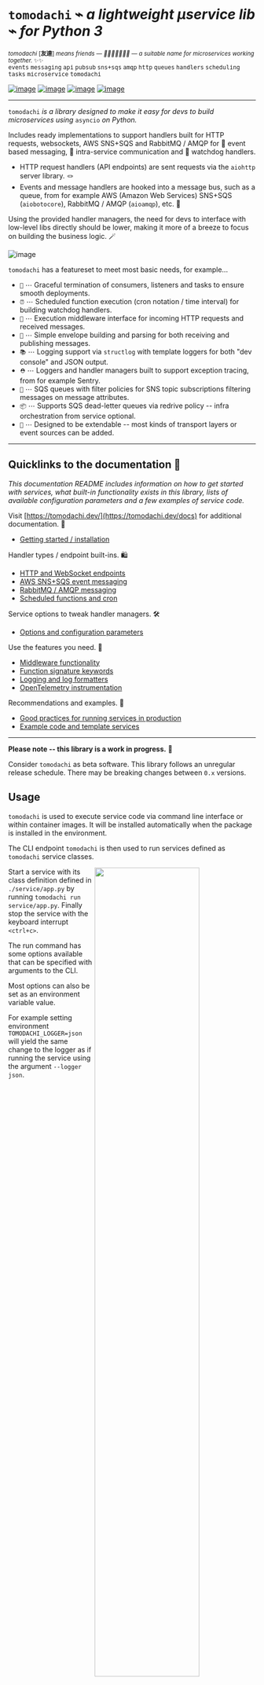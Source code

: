 # `tomodachi` ⌁ *a lightweight µservice lib* ⌁ *for Python 3*

<p align="left">
    <sup><i>tomodachi</i> [<b>友達</b>] <i>means friends — 🦊🐶🐻🐯🐮🐸🐍 — a suitable name for microservices working together.</i> ✨✨</sup>
    <br/>
    <sup><tt>events</tt> <tt>messaging</tt> <tt>api</tt> <tt>pubsub</tt> <tt>sns+sqs</tt> <tt>amqp</tt> <tt>http</tt> <tt>queues</tt> <tt>handlers</tt> <tt>scheduling</tt> <tt>tasks</tt> <tt>microservice</tt> <tt>tomodachi</tt></sup>
</p>

[![image](https://github.com/kalaspuff/tomodachi/actions/workflows/pythonpackage.yml/badge.svg?branch=master)](https://github.com/kalaspuff/tomodachi/actions/workflows/pythonpackage.yml)
[![image](https://img.shields.io/pypi/v/tomodachi.svg)](https://pypi.python.org/pypi/tomodachi)
[![image](https://codecov.io/gh/kalaspuff/tomodachi/branch/master/graph/badge.svg)](https://codecov.io/gh/kalaspuff/tomodachi)
[![image](https://img.shields.io/pypi/pyversions/tomodachi.svg)](https://pypi.python.org/pypi/tomodachi)

------------------------------------------------------------------------

`tomodachi` *is a library designed to make it easy for devs to build
microservices using* `asyncio` *on Python.*

Includes ready implementations to support handlers built for HTTP
requests, websockets, AWS SNS+SQS and RabbitMQ / AMQP for 🚀 event based
messaging, 🔗 intra-service communication and 🐶 watchdog handlers.

- HTTP request handlers (API endpoints) are sent requests via the `aiohttp` server library. 🪢
- Events and message handlers are hooked into a message bus, such as a queue, from for example AWS (Amazon Web Services) SNS+SQS (`aiobotocore`), RabbitMQ / AMQP (`aioamqp`), etc. 📡

Using the provided handler managers, the need for devs to interface with
low-level libs directly should be lower, making it more of a breeze to
focus on building the business logic. 🪄

![image](https://raw.githubusercontent.com/kalaspuff/tomodachi/53dfc4d2b3a8f9df16995aa61541afa2412b1074/docs/assets/tomodachi-run-service.png)

`tomodachi` has a featureset to meet most basic needs, for example...

- `🦸` ⋯ Graceful termination of consumers, listeners and tasks to ensure smooth deployments.
- `⏰` ⋯ Scheduled function execution (cron notation / time interval) for building watchdog handlers.
- `🍔` ⋯ Execution middleware interface for incoming HTTP requests and received messages.
- `💌` ⋯ Simple envelope building and parsing for both receiving and publishing messages.
- `📚` ⋯ Logging support via `structlog` with template loggers for both \"dev console\" and JSON output.
- `⛑️` ⋯ Loggers and handler managers built to support exception tracing, from for example Sentry.
- `📡` ⋯ SQS queues with filter policies for SNS topic subscriptions filtering messages on message attributes.
- `📦` ⋯ Supports SQS dead-letter queues via redrive policy -- infra orchestration from service optional.
- `🌱` ⋯ Designed to be extendable -- most kinds of transport layers or event sources can be added.

------------------------------------------------------------------------

## Quicklinks to the documentation 📖

*This documentation README includes information on how to get started
with services, what built-in functionality exists in this library, lists
of available configuration parameters and a few examples of service
code.*

Visit [https://tomodachi.dev/](https://tomodachi.dev/docs) for
additional documentation. 📔

- [Getting started / installation](https://tomodachi.dev/docs)

Handler types / endpoint built-ins. 🛍️

- [HTTP and WebSocket endpoints](https://tomodachi.dev/docs/http)
- [AWS SNS+SQS event messaging](https://tomodachi.dev/docs/aws-sns-sqs)
- [RabbitMQ / AMQP messaging](https://tomodachi.dev/docs/amqp-rabbitmq)
- [Scheduled functions and cron](https://tomodachi.dev/docs/scheduled-functions-cron)

Service options to tweak handler managers. 🛠️

- [Options and configuration parameters](https://tomodachi.dev/docs/options)

Use the features you need. 🌮

- [Middleware functionality](https://tomodachi.dev/docs/middlewares)
- [Function signature keywords](https://tomodachi.dev/docs/function-keywords)
- [Logging and log formatters](https://tomodachi.dev/docs/using-the-tomodachi-logger)
- [OpenTelemetry instrumentation](https://tomodachi.dev/docs/opentelemetry)

Recommendations and examples. 🧘

- [Good practices for running services in production](https://tomodachi.dev/docs/running-a-service-in-production)
- [Example code and template services](https://tomodachi.dev/docs/examples)

------------------------------------------------------------------------

**Please note -- this library is a work in progress.** 🐣

Consider `tomodachi` as beta software. This library follows an unregular
release schedule. There may be breaking changes between `0.x` versions.

## Usage

`tomodachi` is used to execute service code via command line interface
or within container images. It will be installed automatically when the
package is installed in the environment.

The CLI endpoint `tomodachi` is then used to run services defined as
`tomodachi` service classes.

<img src="https://raw.githubusercontent.com/kalaspuff/tomodachi/53dfc4d2b3a8f9df16995aa61541afa2412b1074/docs/assets/tomodachi-usage.png" width="65%" align="right">

Start a service with its class definition defined in `./service/app.py`
by running `tomodachi run service/app.py`. Finally stop the service with
the keyboard interrupt `<ctrl+c>`.

The run command has some options available that can be specified with
arguments to the CLI.

Most options can also be set as an environment variable value.

For example setting environment `TOMODACHI_LOGGER=json` will yield the
same change to the logger as if running the service using the argument
`--logger json`.

<br clear="right"/>
<table align="left">
<thead>
<tr vertical-align="center">
<th align="center" width="50px">🧩</th>
<th align="left" width="440px"><tt>--loop [auto|asyncio|uvloop]</tt></th>
</tr>
<tr vertical-align="center">
<th align="center" width="50px">🖥️</th>
<th align="left" width="440px"><tt>TOMODACHI_LOOP=...</tt></th>
</tr>
</thead>
</table>
<br clear="left"/>

The value for `--loop` can either be set to `asyncio`, `uvloop` or
`auto`. The `uvloop` value can only be used if uvloop is installed in
the execution environment. Note that the default `auto` value will
currently end up using the event loop implementation that is preferred
by the Python interpreter, which in most cases will be `asyncio`.

<table align="left">
<thead>
<tr vertical-align="center">
<th align="center" width="50px">🧩</th>
<th align="left" width="440px"><tt>--production</tt></th>
</tr>
<tr vertical-align="center">
<th align="center" width="50px">🖥️</th>
<th align="left" width="440px"><tt>TOMODACHI_PRODUCTION=1</tt></th>
</tr>
</thead>
</table>
<br clear="left"/>

Use `--production` to disable the file watcher that restarts the service
on file changes and to hide the startup info banner.

⇢ *recommendation* ✨👀 \
⇢ *Highly recommended to enable this option for built docker images and
  for builds of services that are to be released to any environment. The
  only time you should run without the* `--production` *option is during
  development and in local development environment.*

<table align="left">
<thead>
<tr vertical-align="center">
<th align="center" width="50px">🧩</th>
<th align="left" width="440px"><tt>--log-level [debug|info|warning|error|critical]</tt></th>
</tr>
<tr vertical-align="center">
<th align="center" width="50px">🖥️</th>
<th align="left" width="440px"><tt>TOMODACHI_LOG_LEVEL=...</tt></th>
</tr>
</thead>
</table>
<br clear="left"/>

Set the minimum log level for which the loggers will emit logs to their
handlers with the `--log-level` option. By default the minimum log level
is set to `info` (which includes `info`, `warning`, `error` and
`critical`, resulting in only the `debug` log records to be filtered
out).

<table align="left">
<thead>
<tr vertical-align="center">
<th align="center" width="50px">🧩</th>
<th align="left" width="440px"><tt>--logger [console|json|python|disabled]</tt></th>
</tr>
<tr vertical-align="center">
<th align="center" width="50px">🖥️</th>
<th align="left" width="440px"><tt>TOMODACHI_LOGGER=...</tt></th>
</tr>
</thead>
</table>
<br clear="left"/>

Apply the `--logger` option to change the log formatter that is used by
the library. The default value `console` is mostly suited for local
development environments as it provides a structured and colorized view
of log records. The console colors can be disabled by setting the env
value `NO_COLOR=1`.

⇢ *recommendation* ✨👀 \
⇢ *For released services / images it\'s recommended to use the* `json`
  *option so that you can set up structured log collection via for
  example Logstash, Fluentd, Fluent Bit, Vector, etc.*

If you prefer to disable log output from the library you can use
`disabled` (and presumably add a log handler with another
implementation).

The `python` option isn\'t recommended, but available if required to use
the loggers from Python\'s built-in `logging` module. Note that the
built-in `logging` module will be used any way. as the library\'s
loggers are both added as handlers to `logging.root` and has propagation
of records through to `logging` as well.

<table align="left">
<thead>
<tr vertical-align="center">
<th align="center" width="50px">🧩</th>
<th align="left" width="440px"><tt>--custom-logger &lt;module.attribute|module&gt;</tt></th>
</tr>
<tr vertical-align="center">
<th align="center" width="50px">🖥️</th>
<th align="left" width="440px"><tt>TOMODACHI_CUSTOM_LOGGER=...</tt></th>
</tr>
</thead>
</table>
<br clear="left"/>

If the template loggers from the option above doesnt\' cut it or if you
already have your own logger (preferably a `structlog` logger) and
processor chain set up, you can specify a `--custom-logger` which will
also make `tomodachi` use your logger set up. This is suitable also if
your app is using a custom logging setup that would differ in output
from what the `tomodachi` loggers outputs.

If your logger is initialized in for example the module
`yourapp.logging` and the initialized (`structlog`) logger is aptly
named `logger`, then use `--custom-logger yourapp.logging.logger` (or
set as an env value `TOMODACHI_CUSTOM_LOGGER=yourapp.logging.logger`).

The path to the logger attribute in the module you\'re specifying must
implement `debug`, `info`, `warning`, `error`, `exception`, `critical`
and preferably also `new(context: Dict[str, Any]) -> Logger` (as that is
what primarily will be called to create (or get) a logger).

Although non-native `structlog` loggers can be used as custom loggers,
it\'s highly recommended to specify a path that has been assigned a
value from `structlog.wrap_logger` or `structlog.get_logger`.

<table align="left">
<thead>
<tr vertical-align="center">
<th align="center" width="50px">🧩</th>
<th align="left" width="440px"><tt>--opentelemetry-instrument</tt></th>
</tr>
<tr vertical-align="center">
<th align="center" width="50px">🖥️</th>
<th align="left" width="440px"><tt>TOMODACHI_OPENTELEMETRY_INSTRUMENT=1</tt></th>
</tr>
</thead>
</table>
<br clear="left"/>

Use `--opentelemetry-instrument` to enable OpenTelemetry auto
instrumentation of the service and libraries for which the environment
has installed instrumentors.

If `tomodachi` is installed in the environment, using the argument
`--opentelemetry-instrument` (or setting the
`TOMODACHI_OPENTELEMETRY_INSTRUMENT=1` env variable value) is mostly
equivalent to starting the service using the `opentelemetry-instrument`
CLI -- OTEL distros, configurators and instrumentors will be loaded
automatically and `OTEL_*` environment values will be processed in the
same way.

------------------------------------------------------------------------

## Getting started 🏃

### First off -- installation using `poetry` is fully supported and battle-tested (`pip` works just as fine)

Install `tomodachi` in your preferred way, wether it be `poetry`, `pip`,
`pipenv`, etc. Installing the distribution will give your environment
access to the `tomodachi` package for imports as well as a shortcut to
the CLI alias, which later is used to run the microservices you build.

```bash
local ~$ pip install tomodachi
> ...
> Installing collected packages: ..., ..., ..., tomodachi
> Successfully installed ... ... ... tomodachi-x.x.xx

local ~$ tomodachi --version
> tomodachi x.xx.xx
```

`tomodachi` can be installed together with a set of \"extras\" that will
install a set of dependencies that are useful for different purposes.
The extras are:

- `uvloop`: for the possibility to start services with the `--loop uvloop` option.
- `protobuf`: for protobuf support in envelope transformation and message serialization.
- `aiodns`: to use `aiodns` as the DNS resolver for `aiohttp`.
- `brotli`: to use `brotli` compression in `aiohttp`.
- `opentelemetry`: for OpenTelemetry instrumentation support.
- `opentelemetry-exporter-prometheus`: to use the experimental OTEL meter provider for Prometheus.

Services and their dependencies, together with runtime utilities like
`tomodachi`, should preferably always be installed and run in isolated
environments like Docker containers or virtual environments.

### Building blocks for a service class and microservice entrypoint

1. `import tomodachi` and create a class that inherits `tomodachi.Service`, it can be called anything... or just `Service` to keep it simple.
2. Add a `name` attribute to the class and give it a string value. Having a `name` attribute isn\'t required, but good practice.
3. Define an awaitable function in the service class -- in this example we\'ll use it as an entrypoint to trigger code in the service by decorating it with one of the available invoker decorators. Note that a service class must have at least one decorated function available to even be recognized as a service by `tomodachi run`.
4. Decide on how to trigger the function -- for example using HTTP, pub/sub or on a timed interval, then decorate your function with one of these trigger / subscription decorators, which also invokes what capabilities the service initially has.

*Further down you\'ll find a desciption of how each of the built-in
invoker decorators work and which keywords and parameters you can use to
change their behaviour.*

*Note: Publishing and subscribing to events and messages may require
user credentials or hosting configuration to be able to access queues
and topics.*

**For simplicity, let\'s do HTTP:**

- On each POST request to `/sheep`, the service will wait for up to one whole second (pretend that it\'s performing I/O -- waiting for response on a slow sheep counting database modification, for example) and then issue a 200 OK with some data.
- It\'s also possible to query the amount of times the POST tasks has run by doing a `GET` request to the same url, `/sheep`.
- By using `@tomodachi.http` an HTTP server backed by `aiohttp` will be started on service start. `tomodachi` will act as a middleware to route requests to the correct handlers, upgrade websocket connections and then also gracefully await connections with still executing tasks, when the service is asked to stop -- up until a configurable amount of time has passed.

```python
import asyncio
import random

import tomodachi


class Service(tomodachi.Service):
    name = "sleepy-sheep-counter"

    _sheep_count = 0

    @tomodachi.http("POST", r"/sheep")
    async def add_to_sheep_count(self, request):
        await asyncio.sleep(random.random())
        self._sheep_count += 1
        return 200, str(self._sheep_count)

    @tomodachi.http("GET", r"/sheep")
    async def return_sheep_count(self, request):
        return 200, str(self._sheep_count)
```

Run services with:

```bash
local ~/code/service$ tomodachi run service.py
```

------------------------------------------------------------------------

Beside the currently existing built-in ways of interfacing with a
service, it\'s possible to build additional function decorators to suit
the use-cases one may have.

To give a few possible examples / ideas of functionality that could be
coded to call functions with data in similar ways:

- Using Redis as a task queue with configurable keys to push or pop onto.
- Subscribing to Kinesis or Kafka event streams and act on the data received.
- An abstraction around otherwise complex functionality or to unify API design.
- As an example to above sentence; GraphQL resolver functionality with built-in tracability and authentication management, with a unified API to application devs.

------------------------------------------------------------------------

## Additional examples will follow with different ways to trigger functions in the service

Of course the different ways can be used within the same class, for
example the very common use-case of having a service listening on HTTP
while also performing some kind of async pub/sub tasks.

### Basic HTTP based service 🌟

Code for a simple service which would service data over HTTP, pretty
similar, but with a few more concepts added.

```python
import tomodachi


class Service(tomodachi.Service):
    name = "http-example"

    # Request paths are specified as regex for full flexibility
    @tomodachi.http("GET", r"/resource/(?P<id>[^/]+?)/?")
    async def resource(self, request, id):
        # Returning a string value normally means 200 OK
        return f"id = {id}"

    @tomodachi.http("GET", r"/health")
    async def health_check(self, request):
        # Return can also be a tuple, dict or even an aiohttp.web.Response
        # object for more complex responses - for example if you need to
        # send byte data, set your own status code or define own headers
        return {
            "body": "Healthy",
            "status": 200,
        }

    # Specify custom 404 catch-all response
    @tomodachi.http_error(status_code=404)
    async def error_404(self, request):
        return "error 404"
```

### RabbitMQ or AWS SNS+SQS event based messaging service 🐰

Example of a service that calls a function when messages are published
on an AMQP topic exchange.

```python
import tomodachi


class Service(tomodachi.Service):
    name = "amqp-example"

    # The "message_envelope" attribute can be set on the service class to build / parse data.
    # message_envelope = ...

    # A route / topic on which the service will subscribe to via RabbitMQ / AMQP
    @tomodachi.amqp("example.topic")
    async def example_func(self, message):
        # Received message, fordarding the same message as response on another route / topic
        await tomodachi.amqp_publish(self, message, routing_key="example.response")
```

#### AMQP – Publish to exchange / routing key – `tomodachi.amqp_publish`

```python
await tomodachi.amqp_publish(service, message, routing_key=routine_key, exchange_name=...)
```

- `service` is the instance of the service class (from within a handler, use `self`)
- `message` is the message to publish before any potential envelope transformation
- `routing_key` is the routing key to use when publishing the message
- `exchange_name` is the exchange name for publishing the message (default: "amq.topic")

For more advanced workflows, it's also possible to specify overrides for the routing key prefix or message enveloping class.

### AWS SNS+SQS event based messaging service 📡

Example of a service using AWS SNS+SQS managed pub/sub messaging. AWS
SNS and AWS SQS together brings managed message queues for
microservices, distributed systems, and serverless applications hosted
on AWS. `tomodachi` services can customize their enveloping
functionality to both unwrap incoming messages and/or to produce
enveloped messages for published events / messages. Pub/sub patterns are
great for scalability in distributed architectures, when for example
hosted in Docker on Kubernetes.

```python
import tomodachi


class Service(tomodachi.Service):
    name = "aws-example"

    # The "message_envelope" attribute can be set on the service class to build / parse data.
    # message_envelope = ...

    # Using the @tomodachi.aws_sns_sqs decorator to make the service create an AWS SNS topic,
    # an AWS SQS queue and to make a subscription from the topic to the queue as well as start
    # receive messages from the queue using SQS.ReceiveMessages.
    @tomodachi.aws_sns_sqs("example-topic", queue_name="example-queue")
    async def example_func(self, message):
        # Received message, forwarding the same message as response on another topic
        await tomodachi.aws_sns_sqs_publish(self, message, topic="another-example-topic")
```

#### AWS – Publish message to SNS – `tomodachi.aws_sns_sqs_publish`

```python
await tomodachi.aws_sns_sqs_publish(service, message, topic=topic)
```

- `service` is the instance of the service class (from within a handler, use `self`)
- `message` is the message to publish before any potential envelope transformation
- `topic` is the non-prefixed name of the SNS topic used to publish the message

Additional function arguments can be supplied to also include `message_attributes`, and / or `group_id` + `deduplication_id`.

For more advanced workflows, it's also possible to specify overrides for the SNS topic name prefix or message enveloping class.

#### AWS – Send message to SQS – `tomodachi.sqs_send_message`

```python
await tomodachi.sqs_send_message(service, message, queue_name=queue_name)
```

- `service` is the instance of the service class (from within a handler, use `self`)
- `message` is the message to publish before any potential envelope transformation
- `queue_name` is the SQS queue url, queue ARN or non-prefixed queue name to be used

Additional function arguments can be supplied to also include `message_attributes`, and / or `group_id` + `deduplication_id`.

For more advanced workflows, it's also possible to set delay seconds, define a custom message body formatter, or to specify overrides for the SNS topic name prefix or message enveloping class.

### Scheduling, inter-communication between services, etc. ⚡️

There are other examples available with code of how to use services with
self-invoking methods called on a specified interval or at specific
times / days, as well as additional examples for inter-communication
pub/sub between different services on both AMQP or AWS SNS+SQS as shown
above. See more at the [examples
folder](https://github.com/kalaspuff/tomodachi/blob/master/examples/).

------------------------------------------------------------------------

## Run the service 😎

```bash
# cli alias is set up automatically on installation
local ~/code/service$ tomodachi run service.py

# alternatively using the tomodachi.run module
local ~/code/service$ python -m tomodachi.run service.py
```

*Defaults to output startup banner on stdout and log output on stderr.*

![image](https://raw.githubusercontent.com/kalaspuff/tomodachi/53dfc4d2b3a8f9df16995aa61541afa2412b1074/docs/assets/tomodachi-run-service.png)

*HTTP service acts like a normal web server.*

```bash
local ~$ curl -v "http://127.0.0.1:9700/resource/1234"
# > HTTP/1.1 200 OK
# > Content-Type: text/plain; charset=utf-8
# > Server: tomodachi
# > Content-Length: 9
# > Date: Sun, 16 Oct 2022 13:38:02 GMT
# >
# > id = 1234
```

## Getting an instance of a service

If the a Service instance is needed outside the Service class itself, it
can be acquired with `tomodachi.get_service`. If multiple Service
instances exist within the same event loop, the name of the Service can
be used to get the correct one.

```python
import tomodachi

# Get the instance of the active Service.
service = tomodachi.get_service()

# Get the instance of the Service by service name.
service = tomodachi.get_service(service_name)
```

## Stopping the service

Stopping a service can be achieved by either sending a `SIGINT`
\<ctrl+c\> or `SIGTERM` signal to to the `tomodachi` Python process, or
by invoking the `tomodachi.exit()` function, which will initiate the
termination processing flow. The `tomodachi.exit()` call can
additionally take an optional exit code as an argument, which otherwise
will default to use exit code 0.

- `SIGINT` signal (equivalent to using \<ctrl+c\>)
- `SIGTERM` signal
- `tomodachi.exit()` or `tomodachi.exit(exit_code)`

The process\' exit code can also be altered by changing the value of
`tomodachi.SERVICE_EXIT_CODE`, however using `tomodachi.exit` with an
integer argument will override any previous value set to
`tomodachi.SERVICE_EXIT_CODE`.

All above mentioned ways of initiating the termination flow of the
service will perform a graceful shutdown of the service which will try
to await open HTTP handlers and await currently running tasks using
tomodachi\'s scheduling functionality as well as await tasks processing
messages from queues such as AWS SQS or RabbitMQ.

Some tasks may timeout during termination according to used
configuration (see options such as
`http.termination_grace_period_seconds`) if they are long running tasks.
Additionally container handlers may impose additional timeouts for how
long termination are allowed to take. If no ongoing tasks are to be
awaited and the service lifecycle can be cleanly terminated the shutdown
usually happens within milliseconds.

## Function hooks for service lifecycle changes

To be able to initialize connections to external resources or to perform
graceful shutdown of connections made by a service, there\'s a few
functions a service can specify to hook into lifecycle changes of a
service.

| **Magic function name** | **When is the function called?** | **What is suitable to put here** |
|:---|:---|:---|
| `_start_service`    | Called before invokers / servers have started. |     Initialize connections to databases, etc.
| `_started_service`  | Called after invokers / server have started. |     Start reporting or start tasks to run once.
| `_stopping_service` | Called on termination signal. |       Cancel eventual internal long-running tasks.
| `_stop_service`     | Called after tasks have gracefully finished. |     Close connections to databases, etc.

Changes to a service settings / configuration (by for example modifying
the `options` values) should be done in the `__init__` function instead
of in any of the lifecycle function hooks.

Good practice -- in general, make use of the `_start_service` (for
setting up connections) in addition to the `_stop_service` (to close
connections) lifecycle hooks. The other hooks may be used for more
uncommon use-cases.

**Lifecycle functions are defined as class functions and will be called
by the tomodachi process on lifecycle changes:**

```python
import tomodachi


class Service(tomodachi.Service):
    name = "example"

    async def _start_service(self):
        # The _start_service function is called during initialization,
        # before consumers or an eventual HTTP server has started.
        # It's suitable to setup or connect to external resources here.
        return

    async def _started_service(self):
        # The _started_service function is called after invoker
        # functions have been set up and the service is up and running.
        # The service is ready to process messages and requests.
        return

    async def _stopping_service(self):
        # The _stopping_service function is called the moment the
        # service is instructed to terminate - usually this happens
        # when a termination signal is received by the service.
        # This hook can be used to cancel ongoing tasks or similar.
        # Note that some tasks may be processing during this time.
        return

    async def _stop_service(self):
        # Finally the _stop_service function is called after HTTP server,
        # scheduled functions and consumers have gracefully stopped.
        # Previously ongoing tasks have been awaited for completion.
        # This is the place to close connections to external services and
        # clean up eventual tasks you may have started previously.
        return
```

Exceptions raised in `_start_service` or `_started_service` will
gracefully terminate the service.

## Graceful termination of a service (`SIGINT` / `SIGTERM`)

When the service process receives a `SIGINT` or `SIGTERM` signal (or `tomodachi.exit()` is called) the service begins the process for graceful termination, which in practice means:

- The service' `_stopping_service` method, if implemented, is called immediately upon the received signal.
- The service stops accepting new HTTP connections and closes keep-alive HTTP connections at the earliest.
- Already established HTTP connections for which a handler call is awaited called are allowed to finish their work before the service stops (up to `options.http.termination_grace_period_seconds` seconds, after which the open TCP connections for those HTTP connections will be forcefully closed if still not completed).
- Any AWS SQS / AMQP handlers (decorated with `@aws_sns_sqs` or `@amqp`) will stop receiving new messages. However handlers already processing a received message will be awaited to return their result. Unlike the HTTP handler connections there is no grace period for these queue consuming handlers.
- Currently running scheduled handlers will also be awaited to fully complete their execution before the service will terminates. No new scheduled handlers will be started.
- When all HTTP connections are closed, all scheduled handlers has completed and all pub-sub handlers have been awaited, the service' `_stop_service` method is finally called (if implemented), where for example database connections can be closed. When the `_stop_service` method returns (or immediately after completion of handler invocations if any `_stop_service` isn't implemented), the service will finally terminate.

It's recommended to use a `http.termination_grace_period_seconds` options value of around 30 seconds to allow for the graceful termination of HTTP connections. This value can be adjusted based on the expected time it takes for the service to complete the processing of incoming request.

Make sure that the orchestration engine (such as Kubernetes) waits at least 30 seconds from sending the `SIGTERM` to remove the pod. For extra compatibility when operating services in k8s and to get around most kind of edge-cases of intermittent timeouts and problems with ingress connections, (and unless your setup includes long running queue consuming handler calls which requires an even longer grace period), set the pod spec `terminationGracePeriodSeconds` to `90` seconds and use a `preStop` lifecycle hook of 20 seconds.

Keep the `http.termination_grace_period_seconds` options value lower than the pod spec's `terminationGracePeriodSeconds` value, as the latter is a hard limit for how long the pod will be allowed to run after receiving a `SIGTERM` signal.

In a setup where long running queue consuming handler calls commonly occurs, any grace period the orchestration engine uses will have to take that into account. It's generally advised to split work up into sizeable chunks that can quickly complete or if handlers are idempotent, apply the possibility to cancel long running handlers as part of the `_stopping_service` implementation.

## Example of a microservice containerized in Docker 🐳

A great way to distribute and operate microservices are usually to run
them in containers or even more interestingly, in clusters of compute
nodes. Here follows an example of getting a `tomodachi` based service up
and running in Docker.

We\'re building the service\' container image using just two small
files, the `Dockerfile` and the actual code for the microservice,
`service.py`. In reality a service would probably not be quite this
small, but as a template to get started.

**Dockerfile**

```dockerfile
FROM python:3.10-bullseye
RUN pip install tomodachi
RUN mkdir /app
WORKDIR /app
COPY service.py .
ENV PYTHONUNBUFFERED=1
CMD ["tomodachi", "run", "service.py"]
```

**service.py**

```python
import json

import tomodachi


class Service(tomodachi.Service):
    name = "example"
    options = tomodachi.Options(
        http=tomodachi.Options.HTTP(
            port=80,
            content_type="application/json; charset=utf-8",
        ),
    )
    _healthy = True

    @tomodachi.http("GET", r"/")
    async def index_endpoint(self, request):
        # tomodachi.get_execution_context() can be used for
        # debugging purposes or to add additional service context
        # in logs or alerts.
        execution_context = tomodachi.get_execution_context()

        return json.dumps({
            "data": "hello world!",
            "execution_context": execution_context,
        })

    @tomodachi.http("GET", r"/health/?", ignore_logging=True)
    async def health_check(self, request):
        if self._healthy:
            return 200, json.dumps({"status": "healthy"})
        else:
            return 503, json.dumps({"status": "not healthy"})

    @tomodachi.http_error(status_code=400)
    async def error_400(self, request):
        return json.dumps({"error": "bad-request"})

    @tomodachi.http_error(status_code=404)
    async def error_404(self, request):
        return json.dumps({"error": "not-found"})

    @tomodachi.http_error(status_code=405)
    async def error_405(self, request):
        return json.dumps({"error": "method-not-allowed"})
```

### Building and running the container, forwarding host\'s port 31337 to port 80

```bash
local ~/code/service$ docker build . -t tomodachi-microservice
# > Sending build context to Docker daemon  9.216kB
# > Step 1/7 : FROM python:3.10-bullseye
# > 3.10-bullseye: Pulling from library/python
# > ...
# >  ---> 3f7f3ab065d4
# > Step 7/7 : CMD ["tomodachi", "run", "service.py"]
# >  ---> Running in b8dfa9deb243
# > Removing intermediate container b8dfa9deb243
# >  ---> 8f09a3614da3
# > Successfully built 8f09a3614da3
# > Successfully tagged tomodachi-microservice:latest
```

```bash
local ~/code/service$ docker run -ti -p 31337:80 tomodachi-microservice
```

![image](https://raw.githubusercontent.com/kalaspuff/tomodachi/53dfc4d2b3a8f9df16995aa61541afa2412b1074/docs/assets/tomodachi-in-docker.png)

### Making requests to the running container

```bash
local ~$ curl http://127.0.0.1:31337/ | jq
# {
#   "data": "hello world!",
#   "execution_context": {
#     "tomodachi_version": "x.x.xx",
#     "python_version": "3.x.x",
#     "system_platform": "Linux",
#     "process_id": 1,
#     "init_timestamp": "2022-10-16T13:38:01.201509Z",
#     "event_loop": "asyncio",
#     "http_enabled": true,
#     "http_current_tasks": 1,
#     "http_total_tasks": 1,
#     "aiohttp_version": "x.x.xx"
#   }
# }
```

```bash
local ~$ curl http://127.0.0.1:31337/health -i
# > HTTP/1.1 200 OK
# > Content-Type: application/json; charset=utf-8
# > Server: tomodachi
# > Content-Length: 21
# > Date: Sun, 16 Oct 2022 13:40:44 GMT
# >
# > {"status": "healthy"}
```

```bash
local ~$ curl http://127.0.0.1:31337/no-route -i
# > HTTP/1.1 404 Not Found
# > Content-Type: application/json; charset=utf-8
# > Server: tomodachi
# > Content-Length: 22
# > Date: Sun, 16 Oct 2022 13:41:18 GMT
# >
# > {"error": "not-found"}
```

**It\'s actually as easy as that to get something spinning. The hard
part is usually to figure out (or decide) what to build next.**

Other popular ways of running microservices are of course to use them as
serverless functions, with an ability of scaling to zero (Lambda, Cloud
Functions, Knative, etc. may come to mind). Currently `tomodachi` works
best in a container setup and until proper serverless supporting
execution context is available in the library, it should be adviced to
hold off and use other tech for those kinds of deployments.

------------------------------------------------------------------------

## Available built-ins used as endpoints 🚀

As shown, there\'s different ways to trigger your microservice function
in which the most common ones are either directly via HTTP or via event
based messaging (for example AMQP or AWS SNS+SQS). Here\'s a list of the
currently available built-ins you may use to decorate your service
functions.

## HTTP endpoints

### `@tomodachi.http`

```python
@tomodachi.http(method, url, ignore_logging=[200])
def handler(self, request, *args, **kwargs):
    ...
```

Sets up an **HTTP endpoint** for the specified `method` (`GET`,
`PUT`, `POST`, `DELETE`) on the regexp `url`. Optionally specify
`ignore_logging` as a dict or tuple containing the status codes you
do not wish to log the access of.

Can also be set to `True` to
ignore everything except status code 500.

------------------------------------------------------------------------

### `@tomodachi.http_static`

```python
@tomodachi.http_static(path, url)
def handler(self, request, *args, **kwargs):
    # noop
    pass
```

Sets up an **HTTP endpoint for static content** available as `GET`
`HEAD` from the `path` on disk on the base regexp `url`.

------------------------------------------------------------------------

### `@tomodachi.websocket`

```python
@tomodachi.websocket(url)
def handler(self, request, *args, **kwargs):
    async def _receive(data: Union[str, bytes]) -> None:
        ...

    async def _close() -> None:
        ...

    return _receive, _close
```

Sets up a **websocket endpoint** on the regexp `url`. The invoked
function is called upon websocket connection and should return a two
value tuple containing callables for a function receiving frames
(first callable) and a function called on websocket close (second
callable).

The passed arguments to the function beside the class
object is first the `websocket` response connection which can be
used to send frames to the client, and optionally also the `request`
object.

------------------------------------------------------------------------

### `@tomodachi.http_error`

```python
@tomodachi.http_error(status_code)
def handler(self, request, *args, **kwargs):
    ...
```

A function which will be called if the **HTTP request would result
in a 4XX** `status_code`. You may use this for example to set up a
custom handler on \"404 Not Found\" or \"403 Forbidden\" responses.

------------------------------------------------------------------------

## AWS SNS+SQS messaging

### `@tomodachi.aws_sns_sqs`

```python
@tomodachi.aws_sns_sqs(
    topic=None,
    competing=True,
    queue_name=None,
    filter_policy=FILTER_POLICY_DEFAULT,
    visibility_timeout=VISIBILITY_TIMEOUT_DEFAULT,
    dead_letter_queue_name=DEAD_LETTER_QUEUE_DEFAULT,
    max_receive_count=MAX_RECEIVE_COUNT_DEFAULT,
    fifo=False,
    max_number_of_consumed_messages=MAX_NUMBER_OF_CONSUMED_MESSAGES
    **kwargs,
)
def handler(self, data, *args, **kwargs):
    ...
```

#### Topic and Queue

This would set up an **AWS SQS queue**, subscribing to messages on
the **AWS SNS topic** `topic` (if a `topic` is specified),
whereafter it will start consuming messages from the queue. The value
can be omitted in order to make the service consume messages from an existing
queue, without setting up an SNS topic subscription.

The `competing` value is used when the same queue name should be
used for several services of the same type and thus \"compete\" for
who should consume the message. Since `tomodachi` version 0.19.x
this value has a changed default value and will now default to
`True` as this is the most likely use-case for pub/sub in
distributed architectures.

Unless `queue_name` is specified an auto generated queue name will
be used. Additional prefixes to both `topic` and `queue_name` can be
assigned by setting the `options.aws_sns_sqs.topic_prefix` and
`options.aws_sns_sqs.queue_name_prefix` dict values.

#### FIFO queues + max number of consumed messages

AWS supports two types of queues and topics, namely `standard` and
`FIFO`. The major difference between these is that the latter
guarantees correct ordering and at-most-once delivery. By default,
tomodachi creates `standard` queues and topics. To create them as
`FIFO` instead, set `fifo` to `True`.

The `max_number_of_consumed_messages` setting determines how many
messages should be pulled from the queue at once. This is useful if
you have a resource-intensive task that you don\'t want other
messages to compete for. The default value is 10 for `standard`
queues and 1 for `FIFO` queues. The minimum value is 1, and the
maximum value is 10.

#### Filter policy

The `filter_policy` value of specified as a keyword argument will be
applied on the SNS subscription (for the specified topic and queue)
as the `"FilterPolicy` attribute. This will apply a filter on SNS
messages using the chosen \"message attributes\" and/or their values
specified in the filter. Make note that the filter policy dict
structure differs somewhat from the actual message attributes, as
values to the keys in the filter policy must be a dict (object) or
list (array).

Example: A filter policy value of
`{"event": ["order_paid"], "currency": ["EUR", "USD"]}` would set up
the SNS subscription to receive messages on the topic only where the
message attribute `"event"` is `"order_paid"` and the `"currency"`
value is either `"EUR"` or `"USD"`.

If `filter_policy` is not specified as an argument (default), the
queue will receive messages on the topic as per already specified if
using an existing subscription, or receive all messages on the topic
if a new subscription is set up (default). Changing the
`filter_policy` on an existing subscription may take several minutes
to propagate.

Read more about the filter policy format on AWS:

- <https://docs.aws.amazon.com/sns/latest/dg/sns-subscription-filter-policies.html>

Related to the above mentioned filter policy, the
`tomodachi.aws_sns_sqs_publish` (which is used for publishing
messages to SNS) and `tomodachi.sqs_send_message` (which sends
messages directly to SQS) functions, can specify \"message
attributes\" using the `message_attributes` keyword argument. Values
should be specified as a simple `dict` with keys and values.

Example: `{"event": "order_paid", "paid_amount": 100, "currency": "EUR"}`.

#### Visibility timeout

The `visibility_timeout` value will set the queue attribute
`VisibilityTimeout` if specified. To use already defined values for
a queue (default), do not supply any value to the
`visibility_timeout` keyword -- `tomodachi` will then not modify the
visibility timeout.

#### DLQ: Dead-letter queue

Similarly the values for `dead_letter_queue_name` in tandem with the
`max_receive_count` value will modify the queue attribute
`RedrivePolicy` in regards to the potential use of a dead-letter
queue to which messages will be delivered if they have been picked
up by consumers `max_receive_count` number of times but haven\'t
been deleted from the queue.

The value for `dead_letter_queue_name`
should either be a ARN for an SQS queue, which in that case requires
the queue to have been created in advance, or a alphanumeric queue
name, which in that case will be set up similar to the queue name
you specify in regards to prefixes, etc.

Both `dead_letter_queue_name` and `max_receive_count` needs to be
specified together, as they both affect the redrive policy. To
disable the use of DLQ, use a `None` value for the
`dead_letter_queue_name` keyword and the `RedrivePolicy` will be
removed from the queue attribute.

To use the already defined values
for a queue, do not supply any values to the keyword arguments in
the decorator. `tomodachi` will then not modify the queue attribute
and leave it as is.

#### Message envelope

Depending on the service `message_envelope` (previously named
`message_protocol`) attribute if used, parts of the enveloped data
would be distributed to different keyword arguments of the decorated
function. It\'s usually safe to just use `data` as an argument. You
can also specify a specific `message_envelope` value as a keyword
argument to the decorator for specifying a specific enveloping
method to use instead of the global one set for the service.

If you\'re utilizing `from tomodachi.envelope import ProtobufBase`
and using `ProtobufBase` as the specified service `message_envelope`
you may also pass a keyword argument `proto_class` into the
decorator, describing the protobuf (Protocol Buffers) generated
Python class to use for decoding incoming messages. Custom
enveloping classes can be built to fit your existing architecture or
for even more control of tracing and shared metadata between
services.

#### Encryption at rest via AWS KMS

Encryption at rest for AWS SNS and/or AWS SQS can optionally be
configured by specifying the KMS key alias or KMS key id as
tomodachi service options
`options.aws_sns_sqs.sns_kms_master_key_id` (to configure encryption
at rest on the SNS topics for which the tomodachi service handles
the SNS -\> SQS subscriptions) and
`options.aws_sns_sqs.sqs_kms_master_key_id` (to configure encryption
at rest for the SQS queues which the service is consuming).

Note that an option value set to an empty string (`""`) or `False` will
unset the KMS master key id and thus disable encryption at rest. If
instead an option is completely unset or set to `None` value no
changes will be done to the KMS related attributes on an existing
topic or queue.

It\'s generally not advised to change the KMS master
key id/alias values for resources currently in use.

If it\'s expected that the services themselves, via their IAM credentials or
assumed role, are responsible for creating queues and topics, these
options could be desirable to use.

Do not use these options if you
instead are using IaC tooling to handle the topics, queues and
subscriptions or that they for example are created / updated as a
part of deployments.

See further details about AWS KMS for AWS SNS+SQS at:

- <https://docs.aws.amazon.com/AWSSimpleQueueService/latest/SQSDeveloperGuide/sqs-server-side-encryption.html>
- <https://docs.aws.amazon.com/sns/latest/dg/sns-server-side-encryption.html#sse-key-terms>.

------------------------------------------------------------------------

## AMQP messaging (RabbitMQ)

### `@tomodachi.amqp`

```python
@tomodachi.amqp(
    routing_key,
    exchange_name="amq.topic",
    competing=True,
    queue_name=None,
    **kwargs,
)
def handler(self, data, *args, **kwargs):
    ...
```

#### Routing key, Exchange and Queue

Sets up the method to be called whenever a **AMQP / RabbitMQ message
is received** for the specified `routing_key`. By default the
`'amq.topic'` topic exchange would be used, it may also be
overridden by setting the `options.amqp.exchange_name` dict value on
the service class.

The `competing` value is used when the same queue name should be
used for several services of the same type and thus \"compete\" for
who should consume the message. Since `tomodachi` version 0.19.x
this value has a changed default value and will now default to
`True` as this is the most likely use-case for pub/sub in
distributed architectures.

Unless `queue_name` is specified an auto generated queue name will
be used. Additional prefixes to both `routing_key` and `queue_name`
can be assigned by setting the `options.amqp.routing_key_prefix` and
`options.amqp.queue_name_prefix` dict values.

#### Message envelope

Depending on the service `message_envelope` (previously named
`message_protocol`) attribute if used, parts of the enveloped data
would be distributed to different keyword arguments of the decorated
function. It\'s usually safe to just use `data` as an argument. You
can also specify a specific `message_envelope` value as a keyword
argument to the decorator for specifying a specific enveloping
method to use instead of the global one set for the service.

If you\'re utilizing `from tomodachi.envelope import ProtobufBase`
and using `ProtobufBase` as the specified service `message_envelope`
you may also pass a keyword argument `proto_class` into the
decorator, describing the protobuf (Protocol Buffers) generated
Python class to use for decoding incoming messages. Custom
enveloping classes can be built to fit your existing architecture or
for even more control of tracing and shared metadata between
services.

------------------------------------------------------------------------

## Scheduled functions / cron / triggered on time interval

### `@tomodachi.schedule`

```python
@tomodachi.schedule(
    interval=None,
    timestamp=None,
    timezone=None,
    immediately=False,
)
def handler(self, *args, **kwargs):
    ...
```

A **scheduled function** invoked on either a specified `interval`
(you may use the popular cron notation as a str for fine-grained
interval or specify an integer value of seconds) or a specific
`timestamp`. The `timezone` will default to your local time unless
explicitly stated.

When using an integer `interval` you may also specify wether the
function should be called `immediately` on service start or wait the
full `interval` seconds before its first invokation.

------------------------------------------------------------------------

### `@tomodachi.heartbeat`

```python
@tomodachi.heartbeat
def handler(self, *args, **kwargs):
    ...
```

A function which will be **invoked every second**.

------------------------------------------------------------------------

### `@tomodachi.minutely` / `@tomodachi.hourly`

```python
@tomodachi.minutely
@tomodachi.hourly
@tomodachi.daily
@tomodachi.monthly
def handler(self, *args, **kwargs):
    ...
```

A scheduled function which will be invoked once **every minute /
hour / day / month**.

------------------------------------------------------------------------

### **Scheduled tasks in distributed contexts**

What is your use-case for scheduling function triggers or functions that trigger on
an interval. These types of scheduling may not be optimal in clusters
with many pods in the same replication set, as all the services running
the same code will very likely execute at the same timestamp / interval
(which in same cases may correlated with exactly when they were last
deployed). As such these functions are quite naive and should only be
used with some care, so that it triggering the functions several times
doesn\'t incur unnecessary costs or come as a bad surprise if the
functions aren\'t completely idempotent.

To perform a task on a specific
timestamp or on an interval where only one of the available services of
the same type in a cluster should trigger is a common thing to solve and
there are several solutions to pick from., some kind of distributed
consensus needs to be reached. Tooling exists, but what you need may
differ depending on your use-case. There\'s algorithms for distributed
consensus and leader election, Paxos or Raft, that luckily have already
been implemented to solutions like the strongly consistent and
distributed key-value stores *etcd* and *TiKV*.

Even primitive solutions
such as *Redis* `SETNX` commands would work, but could be costly or hard
to manage access levels around. If you\'re on k8s there\'s even a simple
\"leader election\" API available that just creates a 15 seconds lease.
Solutions are many and if you are in need, go hunting and find one that
suits your use-case, there\'s probably tooling and libraries available
to call it from your service functions.

Implementing proper consensus mechanisms and in turn leader election can
be complicated. In distributed environments the architecture around
these solutions needs to account for leases, decision making when
consensus was not reached, how to handle crashed executors, quick
recovery on master node(s) disruptions, etc.

------------------------------------------------------------------------

*To extend the functionality by building your own trigger decorators for
your endpoints, studying the built-in invoker classes should the first
step of action. All invoker classes should extend the class for a common
developer experience:* `tomodachi.invoker.Invoker`.

------------------------------------------------------------------------

## Function signatures - keywords with transport centric values 🪄

Function handlers, middlewares and envelopes can specify additional
keyword arguments in their signatures and receive transport centric
values.

The following keywords can be used across all kind of handler functions,
envelopes and envelopes parsing messages. These can be used to structure
apps, logging, tracing, authentication, building more advanced messaging
logic, etc.

### AWS SNS+SQS related values - function signature keyword arguments

Use the following keywords arguments in function signatures (for handlers, middlewares and envelopes used for AWS SNS+SQS messages).

| | |
|:---|:---|
| `message_attributes`         | Values specified as message attributes that accompanies the message body and that are among other things used for SNS queue subscription filter policies and for distributed tracing.
| `queue_url`                  | Can be used to modify visibility of messages, provide exponential backoffs, move to DLQs, etc.
| `receipt_handle`             | Can be used to modify visibility of messages, provide exponential backoffs, move to DLQs, etc.
| `approximate_receive_count`  | A value that specifies approximately how many times this message has been received from consumers on `SQS.ReceiveMessage` calls. Handlers that received a message, but that doesn\'t delete it from the queue (for example in order to make it visible for other consumers or in case of errors), will add to this count for each time they received it.
| `topic`                      | Simply the name of the SNS topic. For messages sent directly to the queue (for example via `SQS.SendMessage` API calls), instead of via SNS topic subscriptions (`SNS.Publish`), the value of `topic` will be an empty string.
| `sns_message_id`             | The message identifier for the SNS message (which is usually embedded in the body of a SQS message). Ths SNS message identifier is the same that is returned in the response when publishing a message with `SNS.Publish`. The `sns_message_id` is read from within the `"Body"` of SQS messages, if the message body contains a message that comes from an SNS topic subscription. If the SQS message doesn\'t originate from SNS (if the message isn\'t type `"Notification"`, and holds a `"TopicArn"` value), then `sns_message_id` will result in an empty string.
| `sqs_message_id`             | The SQS message identifier, which naturally will differ from the SNS message identifier as one SNS message can be propagated to several SQS queues. The `sqs_message_id` is read from the `"MessageId"` value in the top of the SQS message.
| `message_type`               | Returns the `"Type"` value from the message body. For messages consumed from a queue that was sent there from an SNS topic, the `message_type` will be `"Notification"`.
| `raw_message_body`           | Returns the full contents (as a string) from `"Body"`, which can be used to implement custom listeners, tailored for more advanced workflows, where more flexibility is needed.
| `message_timestamp`          | A timestamp of when the original SNS message was published.
| `message_deduplication_id`   | The deduplication id for messages in FIFO queues (or `None` on messages in non-FIFO queues).
| `message_group_id`           | The group id for messages in FIFO queues (or`None` on messages in non-FIFO queues).

### HTTP related values - function signature keyword arguments

Use the following keywords arguments in function signatures (for handlers and middlewares used for HTTP requests).

| | |
|:---|:---|
| `request`                     | The `aiohttp` request object which holds functionality for all things HTTP requests.
| `status_code`                 | Specified when predefined error handlers are run. Using the keyword in handlers and middlewares for requests not invoking error handlers should preferably be specified with a default value to ensure it will work on both error handlers and request router handlers.
| `websocket`                   | Will be added to websocket requests if used.

------------------------------------------------------------------------

## Middlewares for HTTP and messaging (AWS SNS+SQS, AMQP, etc.) 🧱

Middlewares can be used to add functionality to the service, for example
to add logging, authentication, tracing, build more advanced logic for
messaging, unpack request queries, modify HTTP responses, handle
uncaught errors, add additional context to handlers, etc.

Custom middleware functions or objects that can be called are added to
the service by specifying them as a list in the `http_middleware` and
`message_middleware` attribute of the service class.

```python
from .middleware import logger_middleware

class Service(tomodachi.Service):
    name = "middleware-example"
    http_middleware = [logger_middleware]
    ...
```

Middlewares are invoked as a stack in the order they are specified in
`http_middleware` or `message_middleware` with the first callable in the
list to be called first (and then also return last).

### Provided arguments to middleware functions

1. The first unbound argument of a middleware function will receive the
    coroutine function to call next (which would be either the handlers
    function or a function for the next middleware in the chain).
    (recommended name: `func`)
2. (optional) The second unbound argument of a middleware function will
    receive the service class object. (recommended name: `service`)
3. (optional) The third unbound argument of a middleware function will
    receive the `request` object for HTTP middlewares, or the `message`
    (as parsed by the envelope) for message middlewares. (recommended
    name: `request` or `message`)

Use the recommended names to prevent collisions with passed keywords for
transport centric values that are also sent to the middleware if the
keyword arguments are defined in the function signature.

### Calling the handler or the next middleware in the chain

When calling the next function in the chain, the middleware function
should be called as an awaitable function (`await func()`) and for HTTP
middlewares the result should most commonly be returned.

#### Adding custom arguments passed on to the handler

The function can be called with any number of custom keyword arguments,
which will then be passed to each following middleware and the handler
itself. This pattern works a bit how contextvars can be set up, but
could be useful for passing values and objects instead of keeping them
in a global context.

```python
async def logger_middleware(func: Callable[..., Awaitable], *, traceid: str = "") -> Any:
    if not traceid:
        traceid = uuid.uuid4().hex
    logger = Logger(traceid=traceid)

    # Passes the logger and traceid to following middlewares and to the handler
    return await func(logger=logger, traceid=traceid)
```

A middleware can only add new keywords or modify the values or existing
keyword arguments (by passing it through again with the new value). The
exception to this is that passed keywords for transport centric values
will be ignored - their value cannot be modified - they will retain
their original value.

*While a middleware can modify the values of custom keyword arguments,
there is no way for a middleware to completely remove any keyword that
has been added by previous middlewares.*

**Example of a middleware specified as a function that adds tracing to
AWS SQS handlers:**

This example portrays a middleware function which adds trace spans
around the function, with the trace context populated from a
\"traceparent header\" value collected from a SNS message\' message
attribute. The topic name and SNS message identifier is also added as
attributes to the trace span.

```python
async def trace_middleware(
    func: Callable[..., Awaitable],
    *,
    queue_url: str,
    topic: str,
    message_attributes: dict,
    sns_message_id: str,
    sqs_message_id: str,
) -> None:
    ctx = TraceContextTextMapPropagator().extract(carrier=message_attributes)

    with tracer.start_as_current_span(f"SNSSQS handler '{func.__name__}'", context=ctx) as span:
        span.set_attribute("messaging.system", "aws_sqs")
        span.set_attribute("messaging.operation", "process")
        span.set_attribute("messaging.destination.name", queue_url.rsplit("/")[-1])
        span.set_attribute("messaging.destination_publish.name", topic or queue_url.rsplit("/")[-1])
        span.set_attribute("messaging.message.id", sns_message_id or sqs_message_id)

        try:
            # Calls the handler function (or next middleware in the chain)
            await func()
        except BaseException as exc:
            logging.getLogger("exception").exception(exc)
            span.record_exception(exc, escaped=True)
            span.set_status(StatusCode.ERROR, f"{exc.__class__.__name__}: {exc}")
            raise exc
```

```python
from .middleware import trace_middleware
from .envelope import Event, MessageEnvelope

class Service(tomodachi.Service):
    name = "middleware-example"
    message_envelope: MessageEnvelope(key="event")
    message_middleware = [trace_middleware]

    @tomodachi.aws_sns_sqs("example-topic", queue_name="example-queue")
    async def handler(self, event: Event) -> None:
        ...
```

**Example of a middleware specified as a class:**

A middleware can also be specified as the object of a class, in which
case the `__call__` method of the object will be invoked as the
middleware function. Note that bound functions such as self has to be
included in the signature as it\'s called as a normal class function.

This class provides a simplistic basic auth implementation validating
credentials in the HTTP Authorization header for HTTP requests to the
service.

```python
class BasicAuthMiddleware:
    def __init__(self, username: str, password: str) -> None:
        self.valid_credentials = base64.b64encode(f"{username}:{password}".encode()).decode()

    async def __call__(
        self,
        func: Callable[..., Awaitable[web.Response]],
        *,
        request: web.Request,
    ) -> web.Response:
        try:
            auth = request.headers.get("Authorization", "")
            encoded_credentials = auth.split()[-1] if auth.startswith("Basic ") else ""

            if encoded_credentials == self.valid_credentials:
                username = base64.b64decode(encoded_credentials).decode().split(":")[0]
                # Calls the handler function (or next middleware in the chain).
                # The handler (and following middlewares) can use username in their signature.
                return await func(username=username)
            elif auth:
                return web.json_response({"status": "bad credentials"}, status=401)

            return web.json_response({"status": "auth required"}, status=401)
        except BaseException as exc:
            try:
                logging.getLogger("exception").exception(exc)
                raise exc
            finally:
                return web.json_response({"status": "internal server error"}, status=500)
```

```python
from .middleware import trace_middleware

class Service(tomodachi.Service):
    name = "middleware-example"
    http_middleware = [BasicAuthMiddleware(username="example", password="example")]

    @tomodachi.http("GET", r"/")
    async def handler(self, request: web.Request, username: str) -> web.Response:
        ...
```

------------------------------------------------------------------------

## Logging and log formatting using the `tomodachi.logging` module 📚

A context aware logger is available from the `tomodachi.logging` module
that can be fetched with `tomodachi.logging.get_logger()` or just
`tomodachi.get_logger()` for short.

The logger is a initiated using the popular `structlog` package
([structlog
documentation](https://www.structlog.org/en/stable/bound-loggers.html)),
and can be used in the same way as the standard library logger, with a
few additional features, such as holding a context and logging of
additional values.

The logger returned from `tomodachi.get_logger()` will hold the context
of the current handler task or request for rich contextual log records.

To get a logger with another name than the logger set for the current
context, use `tomodachi.get_logger(name="my-logger")`.

```python
from typing import Any

import tomodachi

class Service(tomodachi.Service):
    name = "service"

    @tomodachi.aws_sns_sqs("test-topic", queue_name="test-queue")
    async def sqs_handler(self, data: Any, topic: str, sns_message_id: str) -> None:
        tomodachi.get_logger().info("received msg", topic=topic, sns_message_id=sns_message_id)
```

The log record will be enriched with the context of the current handler
task or request and the output should look something like this if the
`json` formatter is used (note that the example output below has been
prettified -- the JSON that is actually used outputs the entire log
entry on one single line):

```json
{
    "timestamp": "2023-08-13T17:44:09.176295Z",
    "logger": "tomodachi.awssnssqs.handler",
    "level": "info",
    "message": "received msg",
    "handler": "sqs_handler",
    "type": "tomodachi.awssnssqs",
    "topic": "test-topic",
    "sns_message_id": "a1eba63e-8772-4b36-b7e0-b2f524f34bff"
}
```

### Interactions with Python\'s built-in `logging` module

Note that the log entries are propagated to the standard library logger
(as long as it wasn\'t filtered), in order to allow third party handler
hooks to pick up records or act on them. This will make sure that
integrations such a Sentry\'s exception tracing will work out of the
box.

Similarly the `tomodachi` logger will also by default receive records
from the standard library logger as adds a `logging.root` handler, so
that the `tomodachi` logger can be used as a drop-in replacement for the
standard library logger. Because of this third party modules using
Python\'s default `logging` module will use the same formatter as
`tomodachi`. Note that if `logging.basicConfig()` is called before the
`tomodachi` logger is initialized, `tomodachi` may not be able to add
its `logging.root` handler.

Note that when using the standard library logger directly the contextual
logger won\'t be selected by default.

```python
import logging

from aiohttp.web import Request, Response
import tomodachi

class Service(tomodachi.Service):
    name = "service"

    @tomodachi.http("GET", r"/example")
    async def http_handler(self, request: Request) -> Response:
        # contextual logger
        tomodachi.get_logger().info("http request")

        # these two rows result in similar log records
        logging.getLogger("service.logger").info("with logging module")
        tomodachi.get_logger("service.logger").info("with tomodachi.logging module")

        # extra fields from built in logger ends up as "extra" in log records
        logging.getLogger("service.logger").info("adding extra", extra={
            "http_request_path": request.path
        })

        return Response(body="hello world")
```

A GET request to `/example` of this service would result in five log
records being emitted (as shown formatted with the `json` formatter).
The four from the example above and the last one from the
`tomodachi.transport.http` module.

```javascript
{"timestamp": "2023-08-13T19:25:15.923627Z", "logger": "tomodachi.http.handler", "level": "info", "message": "http request", "handler": "http_handler", "type": "tomodachi.http"}
{"timestamp": "2023-08-13T19:25:15.923894Z", "logger": "service.logger", "level": "info", "message": "with logging module"}
{"timestamp": "2023-08-13T19:25:15.924043Z", "logger": "service.logger", "level": "info", "message": "with tomodachi.logging module"}
{"timestamp": "2023-08-13T19:25:15.924172Z", "logger": "service.logger", "level": "info", "message": "adding extra", "extra": {"http_request_path": "/example"}}
{"timestamp": "2023-08-13T19:25:15.924507Z", "logger": "tomodachi.http.response", "level": "info", "message": "", "status_code": 200, "remote_ip": "127.0.0.1", "request_method": "GET", "request_path": "/example", "http_version": "HTTP/1.1", "response_content_length": 11, "user_agent": "curl/7.88.1", "handler_elapsed_time": "0.00135s", "request_time": "0.00143s"}
```

### Configuring the logger

Start the service using the `--logger json` arguments (or setting
`TOMODACHI_LOGGER=json` environment value) to change the log formatter
to use the `json` log formatter. The default log formatter `console` is
mostly suited for local development environments as it provides a
structured and colorized view of log records.

It\'s also possible to use your own logger implementation by specifying
`--custom-logger ...` (or setting `TOMODACHI_CUSTOM_LOGGER=...`
environment value).

Read more about how to start the service with another formatter or
implementation in the [usage section](#usage)

------------------------------------------------------------------------

## Using OpenTelemetry instrumentation

Install `tomodachi` using the `opentelemetry` extras to enable
instrumentation for OpenTelemetry. In addition, install with the
`opentelemetry-exporter-prometheus` extras to use Prometheus exporter
metrics.

```bash
local ~$ pip install tomodachi[opentelemetry]
local ~$ pip install tomodachi[opentelemetry,opentelemetry-exporter-prometheus]
```

When added as a Poetry dependency the `opentelemetry` extras can be
enabled by adding `tomodachi = {extras = ["opentelemetry"]}` to the
`pyproject.toml` file, and when added to a `requiements.txt` file the
`opentelemetry` extras can be enabled by adding
`tomodachi[opentelemetry]` to the file.

### Auto instrumentation: `tomodachi --opentelemetry-instrument`

Passing the `--opentelemetry-instrument` argument to `tomodachi run`
will automatically instrument the service with the appropriate exporters
and configuration according to the set `OTEL_*` environment variables.

If `tomodachi` is installed in the environment, using
`tomodachi --opentelemetry-instrument service.py` is mostly equivalent
to running `opentelemetry-instrument tomodachi run service.py` and will
load distros, configurators and instrumentors automatically in the same
way as the `opentelemetry-instrument` CLI would do.

```bash
local ~$ OTEL_LOGS_EXPORTER=console \
    OTEL_TRACES_EXPORTER=console \
    OTEL_METRICS_EXPORTER=console \
    OTEL_SERVICE_NAME=example-service \
    tomodachi --opentelemetry-instrument run service/app.py
```

The environment variable `TOMODACHI_OPENTELEMETRY_INSTRUMENT` if set
will also enable auto instrumentation in the same way.

```bash
local ~$ OTEL_LOGS_EXPORTER=console \
    OTEL_TRACES_EXPORTER=console \
    OTEL_METRICS_EXPORTER=console \
    OTEL_SERVICE_NAME=example-service \
    TOMODACHI_OPENTELEMETRY_INSTRUMENT=1 \
    tomodachi run service/app.py
```

### Auto instrumentation using the `opentelemetry-instrument` CLI

Auto instrumentation using the `opentelemetry-instrument` CLI can be
achieved by starting services using
`opentelemetry-instrument [otel-options] tomodachi run [options] <service.py ...>`.

```bash
# either define the OTEL_* environment variables to specify instrumentation specification
local ~$ OTEL_LOGS_EXPORTER=console \
    OTEL_TRACES_EXPORTER=console \
    OTEL_METRICS_EXPORTER=console \
    OTEL_SERVICE_NAME=example-service \
    opentelemetry-instrument tomodachi run service/app.py

# or use the arguments passed to the opentelemetry-instrument command
local ~$ opentelemetry-instrument \
    --logs_exporter console \
    --traces_exporter console \
    --metrics_exporter console \
    --service_name example-service \
    tomodachi run service/app.py
```

### Manual instrumentation

Auto instrumentation using either
`tomodachi --opentelemetry-instrument`, setting the
`TOMODACHI_OPENTELEMETRY_INSTRUMENT=1` env value or using the
`opentelemetry-instrument` CLI are the recommended ways of instrumenting
services, as they will automatically instrument the service (and libs
with instrumentors installed) with the appropriate exporters and
configuration.

However, instrumentation can also be enabled by importing the
`TomodachiInstrumentor` instrumentation class and calling its\'
`instrument` function.

```python
import tomodachi
from tomodachi.opentelemetry import TomodachiInstrumentor

TomodachiInstrumentor().instrument()

class Service(tomodachi.Service):
    name = "example-service"

    @tomodachi.http(GET, r"/example")
    async def example(self, request):
        return 200, "hello world"
```

Starting such a service with the appropriate `OTEL_*` environment
variables would properly instrument traces, logs and metrics for the
service without the need to use the `opentelemetry-instrument` CLI.

```bash
local ~$ OTEL_LOGS_EXPORTER=console \
    OTEL_TRACES_EXPORTER=console \
    OTEL_METRICS_EXPORTER=console \
    OTEL_SERVICE_NAME=example-service \
    tomodachi run service/app.py
```

### Service name dynamically set if missing `OTEL_SERVICE_NAME` value

If the `OTEL_SERVICE_NAME` environment variable value (or
`--service_name` argument to `opentelemetry-instrument`) is not set, the
resource\' `service.name` will instead be set to the `name` attribute of
the service class. In case the service class uses the default generic
names (`service` or `app`), the resource\' `service.name` will instead
be set to the default as specified in
<https://github.com/open-telemetry/semantic-conventions/tree/main/docs/resource#service>.

In the rare case where there\'s multiple `tomodachi` services started
within the same Python process, it should be noted that OTEL traces,
metrics and logging will primarily use the `OTEL_SERVICE_NAME`, and if
it\'s missing then use the name from the *first* instrumented service
class. The same goes for the `service.instance.id` resource attribute,
which will be set to the first instrumented service class\' `uuid` value
(which in most cases is automatically assigned on service start).
Multi-service execution won\'t accurately distinguish the service name
of tracers, meters and loggers. The recommended solution if this is an
issue, is to split the services into separate processes instead.

### Exclude lists to exclude certain URLs from traces and metrics

To exclude certain URLs from traces and metrics, set the environment
variable `OTEL_PYTHON_TOMODACHI_EXCLUDED_URLS` (or
`OTEL_PYTHON_EXCLUDED_URLS` to cover all instrumentations) to a string
of comma delimited regexes that match the URLs.

Regexes from the `OTEL_PYTHON_AIOHTTP_EXCLUDED_URLS` environment
variable will also be excluded.

For example,

```bash
export OTEL_PYTHON_TOMODACHI_EXCLUDED_URLS="client/.*/info,healthcheck"
```

will exclude requests such as `https://site/client/123/info` and
`https://site/xyz/healthcheck`.

You can also pass comma delimited regexes directly to the `instrument`
method:

```python
TomodachiInstrumentor().instrument(excluded_urls="client/.*/info,healthcheck")
```

### Prometheus meter provider (experimental)

The `tomodachi.opentelemetry` module also provides a Prometheus meter
provider that can be used to export metrics to Prometheus. Run
`opentelemetry-instrument` with the
`--meter_provider tomodachi_prometheus` argument (or set
`OTEL_PYTHON_METER_PROVIDER=tomodachi_prometheus` environment value) to
enable the Prometheus meter provider.

#### Environment variables to configure Prometheus meter provider

- `OTEL_PYTHON_TOMODACHI_PROMETHEUS_ADDRESS` specifies the host address the Prometheus export server should listen on. (default: `"localhost"`)
- `OTEL_PYTHON_TOMODACHI_PROMETHEUS_PORT` specifies the port the Prometheus export server should listen on. (default: `9464`)
- `OTEL_PYTHON_TOMODACHI_PROMETHEUS_INCLUDE_SCOPE_INFO` specifies whether to include scope information as `otel_scope_info` value. (default: `true`)
- `OTEL_PYTHON_TOMODACHI_PROMETHEUS_INCLUDE_TARGET_INFO` specifies whether to include resource attributes as `target_info` value. (default: `true`)
- `OTEL_PYTHON_TOMODACHI_PROMETHEUS_EXEMPLARS_ENABLED` specifies whether exemplars (experimental) should be collected and used in Prometheus export. (default: `false`)
- `OTEL_PYTHON_TOMODACHI_PROMETHEUS_NAMESPACE_PREFIX` specifies the namespace prefix for Prometheus metrics. A final underscore is automatically added if prefix is used. (default: `""`)

#### Dependency requirement for Prometheus meter provider

The `tomodachi_prometheus` meter provider requires that the
`opentelemetry-exporter-prometheus`and `prometheus_client` packages
package are installed.

Use `tomodachi` extras `opentelemetry-exporter-prometheus` to
automatically include a compatible version of the exporter.

#### OpenMetrics output from Prometheus with exemplars enabled

With exemplars enabled, make sure to call the Prometheus client with the
accept header `application/openmetrics-text` to ensure exemplars are
included in the response.

```bash
curl http://localhost:9464/metrics -H "Accept: application/openmetrics-text"
```

💡 Note that if the accept header `application/openmetrics-text` is
missing from the request, exemplars will be excluded from the response.

### Example: starting a service with instrumentation

This example will start and instrument a service with OTLP exported
traces sent to the endpoint `otelcol:4317` and metrics that can be
scraped by Prometheus from port `9464`. All metrics except for
`target_info` and `otel_scope_info` will be prefixed with
`"tomodachi_"`. Additionally *exemplars* will be added to the Prometheus
collected metrics that includes sample exemplars with trace_id and
span_id labels.

```bash
local ~$ TOMODACHI_OPENTELEMETRY_INSTRUMENT=1 \
    OTEL_TRACES_EXPORTER=otlp \
    OTEL_EXPORTER_OTLP_ENDPOINT=otelcol:4317 \
    OTEL_PYTHON_METER_PROVIDER=tomodachi_prometheus \
    OTEL_PYTHON_TOMODACHI_PROMETHEUS_EXEMPLARS_ENABLED=true \
    OTEL_PYTHON_TOMODACHI_PROMETHEUS_ADDRESS=0.0.0.0 \
    OTEL_PYTHON_TOMODACHI_PROMETHEUS_PORT=9464 \
    OTEL_PYTHON_TOMODACHI_PROMETHEUS_NAMESPACE_PREFIX=tomodachi \
    tomodachi run service/app.py
```

------------------------------------------------------------------------

## Additional configuration options 🤩

In the service class an attribute named `options` (as a
`tomodachi.Options` object) can be set for additional configuration.

```python
import json

import tomodachi

class Service(tomodachi.Service):
    name = "http-example"
    options = tomodachi.Options(
        http=tomodachi.Options.HTTP(
            port=80,
            content_type="application/json; charset=utf-8",
            real_ip_from=[
                "127.0.0.1/32",
                "10.0.0.0/8",
                "172.16.0.0/12",
                "192.168.0.0/16",
            ],
            keepalive_timeout=5,
            max_keepalive_requests=20,
        ),
        watcher=tomodachi.Options.Watcher(
            ignored_dirs=["node_modules"],
        ),
    )

    @tomodachi.http("GET", r"/health")
    async def health_check(self, request):
        return 200, json.dumps({"status": "healthy"})

    # Specify custom 404 catch-all response
    @tomodachi.http_error(status_code=404)
    async def error_404(self, request):
        return json.dumps({"error": "not-found"})
```

### Options are read or written via the service' `options` attribute

A service option can be accessed via the configuration key in numerous ways.

* `options.http.sub_key` (example: `options.http.port`)
* `options[f"http.{sub_key}"]` (example: `options["http.port"]`)
* `options["http"][sub_key]` (example: `options["http"]["port"]`)

The service `options` attribute is an object of `tomodachi.Options` type.

### **HTTP server parameters**

| **Configuration key** | **Description** | **Default** |
|:---|:---|:---|
| `http.port`                                  | TCP port (integer value) to listen for incoming connections.                                                                                                                                                                                                                                                                                                                                                                                                                   | `9700`
| `http.host`                                  | Network interface to bind TCP server to. `"0.0.0.0"` will bind to all IPv4 interfaces. `None` or `""` will assume all network interfaces.                                                                                                                                                                                                                                                                                                                                      | `"0.0.0.0"`
| `http.reuse_port`                            | If set to `True` (which is also the default value on Linux) the HTTP server will bind to the port using the socket option `SO_REUSEPORT`. This will allow several processes to bind to the same port, which could be useful when running services via a process manager such as `supervisord` or when it's desired to run several processes of a service to utilize additional CPU cores, etc. Note that the `reuse_port` option cannot be used on non-Linux platforms.        | `True` on Linux, otherwise `False`
| `http.keepalive_timeout`                     | Enables connections to use keep-alive if set to an integer value over `0`. Number of seconds to keep idle incoming connections open.                                                                                                                                                                                                                                                                                                                                           | `0`
| `http.max_keepalive_requests`                | An optional number (int) of requests which is allowed for a keep-alive connection. After the specified number of requests has been done, the connection will be closed. An option value of `0` or `None` (default) will allow any number of requests over an open keep-alive connection.                                                                                                                                                                                       | `None`
| `http.max_keepalive_time`                    | An optional maximum time in seconds (int) for which keep-alive connections are kept open. If a keep-alive connection has been kept open for more than `http.max_keepalive_time` seconds, the following request will be closed upon returning a response. The feature is not used by default and won't be used if the value is `0` or `None`. A keep-alive connection may otherwise be open unless inactive for more than the keep-alive timeout.                               | `None`
| `http.client_max_size`                       | The client’s maximum size in a request, as an integer, in bytes.                                                                                                                                                                                                                                                                                                                                                                                                               | `(1024 ** 2) * 100`
| `http.termination_grace_period_seconds`      | The number of seconds to wait for functions called via HTTP to gracefully finish execution before terminating the service, for example if service received a `SIGINT` or `SIGTERM` signal while requests were still awaiting response results.                                                                                                                                                                                                                                 | `30`
| `http.real_ip_header`                        | Header to read the value of the client's real IP address from if service operates behind a reverse proxy. Only used if `http.real_ip_from` is set and the proxy's IP correlates with the value from `http.real_ip_from`.                                                                                                                                                                                                                                                       | `"X-Forwarded-For"`
| `http.real_ip_from`                          | IP address(es) or IP subnet(s) / CIDR. Allows the `http.real_ip_header` header value to be used as client's IP address if connecting reverse proxy's IP equals a value in the list or is within a specified subnet. For example `["127.0.0.1/32", "10.0.0.0/8", "172.16.0.0/12", "192.168.0.0/16"]` would permit header to be used if closest reverse proxy is `"127.0.0.1"` or within the three common private network IP address ranges.                                     | `[]`
| `http.content_type`                          | Default content-type header to use if not specified in the response.                                                                                                                                                                                                                                                                                                                                                                                                           | `"text/plain; charset=utf-8"`
| `http.access_log`                            | If set to the default value (boolean) `True` the HTTP access log will be output to stdout (logger `tomodachi.http`). If set to a `str` value, the access log will additionally also be stored to file using value as filename.                                                                                                                                                                                                                                                 | `True`
| `http.server_header`                         | `"Server"` header value in responses.                                                                                                                                                                                                                                                                                                                                                                                                                                          | `"tomodachi"`

### **AWS SNS+SQS credentials and prefixes**

| **Configuration key** | **Description** | **Default** |
|:---|:---|:---|
| `aws_sns_sqs.region_name`                    | The AWS region to use for SNS+SQS pub/sub API requests.                                                                                                                                                                                                                                                                                                                                                                                                                        | `None`
| `aws_sns_sqs.aws_access_key_id`              | The AWS access key to use for SNS+SQS pub/sub API requests.                                                                                                                                                                                                                                                                                                                                                                                                                    | `None`
| `aws_sns_sqs.aws_secret_access_key`          | The AWS secret to use for SNS+SQS pub/sub API requests.                                                                                                                                                                                                                                                                                                                                                                                                                        | `None`
| `aws_sns_sqs.topic_prefix`                   | A prefix to any SNS topics used. Could be good to differentiate between different dev environments.                                                                                                                                                                                                                                                                                                                                                                            | `""`
| `aws_sns_sqs.queue_name_prefix`              | A prefix to any SQS queue names used. Could be good to differentiate between different dev environments.                                                                                                                                                                                                                                                                                                                                                                       | `""`
| `aws_sns_sqs.sns_kms_master_key_id`          | If set, will set the KMS key (alias or id) to use for encryption at rest on the SNS topics created by the service or subscribed to by the service. Note that an option value set to an empty string (`""`) or `False` will unset the KMS master key id and thus disable encryption at rest. If instead an option is completely unset or set to `None` value no changes will be done to the KMS related attributes on an existing topic.                                        | `None` (no changes to KMS settings)
| `aws_sns_sqs.sqs_kms_master_key_id`          | If set, will set the KMS key (alias or id) to use for encryption at rest on the SQS queues created by the service or for which the service consumes messages on. Note that an option value set to an empty string (`""`) or `False` will unset the KMS master key id and thus disable encryption at rest. If instead an option is completely unset or set to `None` value no changes will be done to the KMS related attributes on an existing queue.                          | `None` (no changes to KMS settings)
| `aws_sns_sqs.sqs_kms_data_key_reuse_period`  | If set, will set the KMS data key reuse period value on the SQS queues created by the service or for which the service consumes messages on. If the option is completely unset or set to `None` value no change will be done to the KMSDataKeyReusePeriod attribute of an existing queue, which can be desired if it's specified during deployment, manually or as part of infra provisioning. Unless changed, SQS queues using KMS use the default value `300` (seconds).     | `None`

### **Custom AWS endpoints (for example during development)**

| **Configuration key** | **Description** | **Default** |
|:---|:---|:---|
| `aws_endpoint_urls.sns`                      | Configurable endpoint URL for AWS SNS – primarily used for integration testing during development using fake services / fake endpoints.                                                                                                                                                                                                                                                                                                                                        | `None`
| `aws_endpoint_urls.sqs`                      | Configurable endpoint URL for AWS SQS – primarily used for integration testing during development using fake services / fake endpoints.                                                                                                                                                                                                                                                                                                                                        | `None`

### **AMQP / RabbitMQ pub/sub settings**

| **Configuration key** | **Description** | **Default** |
|:---|:---|:---|
| `amqp.host`                                  | Host address / hostname for RabbitMQ server.                                                                                                                                                                                                                                                                                                                                                                                                                                   | `"127.0.0.1"`
| `amqp.port`                                  | Host post for RabbitMQ server.                                                                                                                                                                                                                                                                                                                                                                                                                                                 | `5672`
| `amqp.login`                                 | Login credentials.                                                                                                                                                                                                                                                                                                                                                                                                                                                             | `"guest"`
| `amqp.password`                              | Login credentials.                                                                                                                                                                                                                                                                                                                                                                                                                                                             | `"guest"`
| `amqp.exchange_name`                         | The AMQP exchange name to use in the service.                                                                                                                                                                                                                                                                                                                                                                                                                                  | `"amq_topic"`
| `amqp.routing_key_prefix`                    | A prefix to add to any AMQP routing keys provided in the service.                                                                                                                                                                                                                                                                                                                                                                                                              | `""`
| `amqp.queue_name_prefix`                     | A prefix to add to any AMQP queue names provided in the service.                                                                                                                                                                                                                                                                                                                                                                                                               | `""`
| `amqp.virtualhost`                           | AMQP virtualhost settings.                                                                                                                                                                                                                                                                                                                                                                                                                                                     | `"/"`
| `amqp.ssl`                                   | TLS can be enabled for supported host connections.	                                                                                                                                                                                                                                                                                                                                                                                                                            |   `False`
| `amqp.heartbeat`                             | The heartbeat timeout value defines after what period of time the peer TCP connection should be considered unreachable (down) by RabbitMQ and client libraries.                                                                                                                                                                                                                                                                                                                | `60`
| `amqp.queue_ttl`                             | TTL set on newly created queues.                                                                                                                                                                                                                                                                                                                                                                                                                                               | `86400`

### **Code auto reload on file changes (for use in development)**

| **Configuration key** | **Description** | **Default** |
|:---|:---|:---|
| `watcher.ignored_dirs`                       | Directories / folders that the automatic code change watcher should ignore. Could be used during development to save on CPU resources if any project folders contains a large number of file objects that doesn't need to be watched for code changes. Already ignored directories are `"__pycache__"`, `".git"`, `".svn"`, `"__ignored__"`, `"__temporary__"` and `"__tmp__"`.                                                                                                | `[]`
| `watcher.watched_file_endings`               | Additions to the list of file endings that the watcher should monitor for file changes. Already followed file endings are `".py"`, `".pyi"`, `".json"`, `".yml"`, `".html"` and `".phtml"`.                                                                                                                                                                                                                                                                                    | `[]`

### **Default options**

If no options are specified or if an empty `tomodachi.Options` object is instantiated, the default set of options will be applied.

```pycon
>>> import tomodachi
>>> tomodachi.Options()
∴ http <class: "Options.HTTP" -- prefix: "http">:
  | port = 9700
  | host = "0.0.0.0"
  | reuse_port = False
  | content_type = "text/plain; charset=utf-8"
  | charset = "utf-8"
  | client_max_size = 104857600
  | termination_grace_period_seconds = 30
  | access_log = True
  | real_ip_from = []
  | real_ip_header = "X-Forwarded-For"
  | keepalive_timeout = 0
  | keepalive_expiry = 0
  | max_keepalive_time = None
  | max_keepalive_requests = None
  | server_header = "tomodachi"

∴ aws_sns_sqs <class: "Options.AWSSNSSQS" -- prefix: "aws_sns_sqs">:
  | region_name = None
  | aws_access_key_id = None
  | aws_secret_access_key = None
  | topic_prefix = ""
  | queue_name_prefix = ""
  | sns_kms_master_key_id = None
  | sqs_kms_master_key_id = None
  | sqs_kms_data_key_reuse_period = None
  | queue_policy = None
  | wildcard_queue_policy = None

∴ aws_endpoint_urls <class: "Options.AWSEndpointURLs" -- prefix: "aws_endpoint_urls">:
  | sns = None
  | sqs = None

∴ amqp <class: "Options.AMQP" -- prefix: "amqp">:
  | host = "127.0.0.1"
  | port = 5672
  | login = "guest"
  | password = "guest"
  | exchange_name = "amq.topic"
  | routing_key_prefix = ""
  | queue_name_prefix = ""
  | virtualhost = "/"
  | ssl = False
  | heartbeat = 60
  | queue_ttl = 86400
  · qos <class: "Options.AMQP.QOS" -- prefix: "amqp.qos">:
    | queue_prefetch_count = 100
    | global_prefetch_count = 400

∴ watcher <class: "Options.Watcher" -- prefix: "watcher">:
  | ignored_dirs = []
  | watched_file_endings = []
```

## Decorated functions using `@tomodachi.decorator` 🎄

Invoker functions can of course be decorated using custom functionality.
For ease of use you can then in turn decorate your decorator with the
the built-in `@tomodachi.decorator` to ease development. If the
decorator would return anything else than `True` or `None` (or not
specifying any return statement) the invoked function will *not* be
called and instead the returned value will be used, for example as an
HTTP response.

```python
import tomodachi


@tomodachi.decorator
async def require_csrf(instance, request):
    token = request.headers.get("X-CSRF-Token")
    if not token or token != request.cookies.get("csrftoken"):
        return {
            "body": "Invalid CSRF token",
            "status": 403
        }


class Service(tomodachi.Service):
    name = "example"

    @tomodachi.http("POST", r"/create")
    @require_csrf
    async def create_data(self, request):
        # Do magic here!
        return "OK"
```

------------------------------------------------------------------------

## Good practices for running services in production 🤞

When running a `tomodachi` service in a production environment, it\'s
important to ensure that the service is set up correctly to handle the
demands and constraints of a live system. Here\'s some recommendations
of options and operating practices to make running the services a
breeze.

- Go for a Docker 🐳 environment if possible -- preferably orchestrated with for example Kubernetes to handle automated scaling events to meet demand of incoming requests and/or event queues.
- Make sure that a `SIGTERM` signal is passed to the `python` process when a pod is scheduled for termination to give it time to gracefully stop listeners, consumers and finish active handler tasks.
  - This should work automatically for services in Docker if the `CMD` statement in your `Dockerfile` is starting the `tomodachi` service directly.
  - In case shell scripts are used in `CMD` you might need to trap signals and forward them to the service process.
- To give services the time to gracefully complete active handler executions and shut down, make sure that the orchestration engine waits at least 30 seconds from sending the `SIGTERM` to remove the pod.
  - For extra compatibility in k8s and to get around most kind of edge-cases of intermittent timeouts and problems with ingress connections, set the pod spec `terminationGracePeriodSeconds` to `90` seconds and use a `preStop` lifecycle hook of 20 seconds.

    ```yaml
    spec:
        terminationGracePeriodSeconds: 90
        containers:
        lifecycle:
            preStop:
            exec:
                command: ["/bin/sh", "-c", "sleep 20"]
    ```

- If your service inbound network access to HTTP handlers from users or API clients, then it\'s usually preferred to put some kind of ingress (nginx, haproxy or other type of load balancer) to proxy connections to the service pods.
  - Let the ingress handle public TLS, http2 / http3, client facing keep-alives and WebSocket protocol upgrades and let the service handler just take care of the business logic.

  - Use HTTP options such as the ones in this service to have the service rotate keep-alive connections so that ingress connections doesn\'t stick to the old pods after a scaling event.

    If keep-alive connections from ingresses to services stick for too long, the new replicas added when scaling out won\'t get their balanced share of the requests and the old pods will continue to receive most of the requests.

    ```python
    import tomodachi

    class Service(tomodachi.Service):
        name = "service"

        options = tomodachi.Options(
            http=tomodachi.Options.HTTP(
                port=80,
                content_type="application/json; charset=utf-8",
                real_ip_from=["127.0.0.1/32", "10.0.0.0/8", "172.16.0.0/12", "192.168.0.0/16"],
                keepalive_timeout=10,
                max_keepalive_time=30,
            )
        )
    ```

- Use a JSON log formatter such as the one enabled via `--logger json` (or env variable `TOMODACHI_LOGGER=json`) so that the log entries can be picked up by a log collector.
- Always start the service with the `--production` CLI argument (or set the env variable `TOMODACHI_PRODUCTION=1`) to disable the file watcher that restarts the service on file changes, and to hide the start banner so it doesn\'t end up in log buffers.
- Not related to `tomodachi` directly, but always remember to collect the log output and monitor your instances or clusters.

## Arguments to `tomodachi run` when running in production env

```bash
tomodachi run service/app.py --loop uvloop --production --log-level warning --logger json
```

Here\'s a breakdown of the arguments and why they would be good for
these kinds of environments.

- `--loop uvloop`: This argument sets the event loop implementation to `uvloop`, which is known to be faster than the default `asyncio` loop. This can help improve the performance of your service. However, you should ensure that `uvloop` is installed in your environment before using this option.

- `--production`: This argument disables the file watcher that restarts the service on file changes and hides the startup info banner. This is important in a production environment where you don\'t want your service to restart every time a file changes. It also helps to reduce unnecessary output in your logs.

- `--log-level warning`: This argument sets the minimum log level to `warning`. In a production environment, you typically don\'t want to log every single detail of your service\'s operation. By setting the log level to `warning`, you ensure that only important messages are logged.

  If your infrastructure supports rapid collection of log entries and you see a clear benefit of including logs of log level `info`, it would make sense to use `--log-level info` instead of filtering on at least `warning`.

- `--logger json`: This argument sets the log formatter to output logs in JSON format. This is useful in a production environment where you might have a log management system that can parse and index JSON logs for easier searching and analysis.

You can also set these options using environment variables. This can be
useful if you\'re deploying your service in a containerized environment
like Docker or Kubernetes, where you can set environment variables in
your service\'s configuration. Here\'s how you would set the same
options using environment variables:

```bash
export TOMODACHI_LOOP=uvloop
export TOMODACHI_PRODUCTION=1
export TOMODACHI_LOG_LEVEL=warning
export TOMODACHI_LOGGER=json

tomodachi run service/app.py
```

By using environment variables, you can easily change the configuration
of your service without having to modify your code or your command line
arguments. This can be especially useful in a CI/CD pipeline where you
might want to adjust your service\'s configuration based on the
environment it\'s being deployed to.

------------------------------------------------------------------------

## Requirements 👍

- [Python](https://www.python.org) (`3.8+`, `3.9+`, `3.10+`, `3.11+`, `3.12+`)
- [aiohttp](https://github.com/aio-libs/aiohttp) (`aiohttp` is the currently supported HTTP server implementation for `tomodachi`)
- [aiobotocore](https://github.com/aio-libs/aiobotocore) and [botocore](https://github.com/boto/botocore) (used for AWS SNS+SQS pub/sub messaging)
- [aioamqp](https://github.com/Polyconseil/aioamqp) (used for RabbitMQ / AMQP pub/sub messaging)
- [structlog](https://github.com/hynek/structlog) (used for logging)
- [uvloop](https://github.com/MagicStack/uvloop) (optional: alternative event loop implementation)

------------------------------------------------------------------------

## Pull requests and bug reports

This library is open source software. Please add a pull request with the
feature that you deem are missing from the lib or for bug fixes that you
encounter.

Make sure that the tests and linters are passing. A limited number of
tests can be run locally without external services. Use GitHub Actions
to run the full test suite and to verify linting and regressions. [Read
more in the contribution
guide](https://github.com/kalaspuff/tomodachi/blob/master/CONTRIBUTING.md).

### GitHub repository

The latest developer version of `tomodachi` is always available at
GitHub.

- Clone repo: `git clone git@github.com:kalaspuff/tomodachi.git`
- GitHub: <https://github.com/kalaspuff/tomodachi>

## Acknowledgements + contributors

🙇 Thank you everyone that has come with ideas, reported issues, built
and operated services, helped debug and made contributions to the
library code directly or via libraries that build on the base
functionality.

🙏 Many thanks to the amazing contributors that have helped to make
`tomodachi` better.

[![image](https://contrib.rocks/image?repo=kalaspuff/tomodachi)](https://github.com/kalaspuff/tomodachi/graphs/contributors)

------------------------------------------------------------------------

## Changelog of releases

Changes are recorded in the repo as well as together with the GitHub
releases.

- In repository: <https://github.com/kalaspuff/tomodachi/blob/master/CHANGELOG.md>
- Release tags: <https://github.com/kalaspuff/tomodachi/releases>

------------------------------------------------------------------------

## LICENSE

`tomodachi` is offered under the [MIT license](https://github.com/kalaspuff/tomodachi/blob/master/LICENSE).

------------------------------------------------------------------------

## Additional questions and information

### What is the best way to run a `tomodachi` service?

Docker containers are great and can be scaled out in Kubernetes,
Nomad or other orchestration engines. Some may instead run several
services on the same environment, on the same machine if their
workloads are smaller or more consistent. Remember to gather your
output and monitor your instances or clusters.

See the section on [good practices for running services in
production
environments](https://tomodachi.dev/docs/running-a-service-in-production)
for more insights.

### Are there any more example services?

There are a few examples in the
[examples](https://github.com/kalaspuff/tomodachi/blob/master/examples)
folder, including using `tomodachi` in an [example Docker
environment](https://github.com/kalaspuff/tomodachi/tree/master/examples/docker_examples/http_service)
with or without docker-compose. There are examples to publish events
/ messages to an AWS SNS topic and subscribe to an AWS SQS queue.
There\'s also a similar code available of how to work with pub/sub
for RabbitMQ via the AMQP transport protocol.

### What's the recommended setup to run integration tests towards my service?

When unit tests are not enough, you can run integration tests towards your services using the third party
library `tomodachi-testcontainers`. This library provides a way to run your service in a Docker container.

- <https://github.com/filipsnastins/tomodachi-testcontainers>
- <https://pypi.org/project/tomodachi-testcontainers/>

### Why should I use `tomodachi`?

`tomodachi` is an easy way to start when experimenting with your
architecture or trying out a concept for a new service – specially if you're
working on services that publish and consume messages (pub-sub messaging), such as events or commands
from AWS SQS or AMQP message brokers.

`tomodachi` processes message flows through topics and queues, with enveloping and receiving execution handling.

`tomodachi` may not have all the features you desire out of the box and it may never do, but I believe
it\'s great for bootstrapping microservices in async Python.

While `tomodachi` provides HTTP handlers, the library may not be the best choice today if you are solely building
services that exposes REST or GraphQL API. In such case, you may be better off to use,
for example `fastapi` or `litestar`, perhaps in combination with `strawberry` as your preferred interface.

Note that the HTTP layer on top of `tomodachi` is using `aiohttp`, which provides a more raw interface than libraries such as `fastapi` or `starlette`.

### I have some great additions

Sweet! Please open a pull request with your additions. Make sure
that the tests and linters are passing. A limited number of tests
can be run locally without external services. Use GitHub Actions to
run the full test suite and to verify linting and regressions. Get
started at the short [contribution
guide](https://github.com/kalaspuff/tomodachi/blob/master/CONTRIBUTING.md).

### Beta software in production?

There are some projects and organizations that already are running
services based on `tomodachi` in production. The library is provided
as is with an unregular release schedule, and as with most software,
there will be unfortunate bugs or crashes. Consider this currently
as beta software (with an ambition to be stable enough for
production). Would be great to hear about other use-cases in the
wild!

Another good idea is to drop in Sentry or other exception debugging
solutions. These are great to catch errors if something wouldn\'t
work as expected in the internal routing or if your service code
raises unhandled exceptions.

### Who built this and why?

My name is **Carl Oscar Aaro**
\[[\@kalaspuff](https://github.com/kalaspuff)\] and I\'m a coder
from Sweden. When I started writing the first few lines of this
library back in 2016, my intention was to experiment with
Python\'s `asyncio`, the event loop, event sourcing and pub-sub message
queues.

A lot has happened since -- now running services in both
production and development clusters, while also using microservices
for quick proof of concepts and experimentation. 🎉
